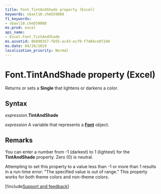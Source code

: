 ```yaml
---
title: Font.TintAndShade property (Excel)
keywords: vbaxl10.chm559088
f1_keywords:
- vbaxl10.chm559088
ms.prod: excel
api_name:
- Excel.Font.TintAndShade
ms.assetid: 0b890357-fb55-ac43-ecf0-f7d84ce0f248
ms.date: 04/26/2019
localization_priority: Normal
---
```



# Font.TintAndShade property (Excel)

Returns or sets a **Single** that lightens or darkens a color.


## Syntax

_expression_.**TintAndShade**

_expression_ A variable that represents a **[Font](excel.font(object).md)** object.


## Remarks

You can enter a number from -1 (darkest) to 1 (lightest) for the **TintAndShade** property. Zero (0) is neutral.

Attempting to set this property to a value less than -1 or more than 1 results in a run-time error: "The specified value is out of range." This property works for both theme colors and non-theme colors.




[!include[Support and feedback](~/includes/feedback-boilerplate.md)]